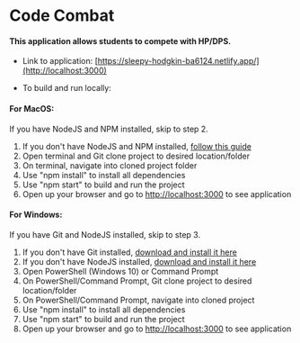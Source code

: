 # Code Combat

#### This application allows students to compete with HP/DPS.

- Link to application: [https://sleepy-hodgkin-ba6124.netlify.app/](http://localhost:3000) 

- To build and run locally: 

#### For MacOS: 

If you have NodeJS and NPM installed, skip to step 2.

1. If you don't have NodeJS and NPM installed, [follow this guide](https://treehouse.github.io/installation-guides/mac/node-mac.html)
2. Open terminal and Git clone project to desired location/folder
3. On terminal, navigate into cloned project folder
4. Use "npm install" to install all dependencies
5. Use "npm start" to build and run the project
6. Open up your browser and go to [http://localhost:3000](http://localhost:3000) to see application

#### For Windows:

If you have Git and NodeJS installed, skip to step 3.

1. If you don't have Git installed, [download and install it here](https://gitforwindows.org/)
2. If you don't have NodeJS installed, [download and install it here](https://nodejs.org/en/download/)
3. Open PowerShell (Windows 10) or Command Prompt
4. On PowerShell/Command Prompt, Git clone project to desired location/folder
5. On PowerShell/Command Prompt, navigate into cloned project
6. Use "npm install" to install all dependencies
7. Use "npm start" to build and run the project
8. Open up your browser and go to [http://localhost:3000](http://localhost:3000) to see application
